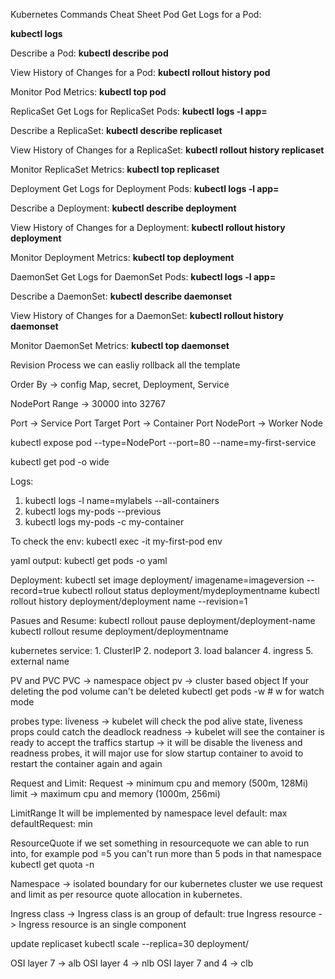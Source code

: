 Kubernetes Commands Cheat Sheet Pod
Get Logs for a Pod:

**kubectl logs <pod-name>**

Describe a Pod:
**kubectl describe pod <pod-name>**

View History of Changes for a Pod:
**kubectl rollout history pod <pod-name>**

Monitor Pod Metrics:
**kubectl top pod <pod-name>**

ReplicaSet
Get Logs for ReplicaSet Pods:
**kubectl logs -l app=<app-label>**

Describe a ReplicaSet:
**kubectl describe replicaset <replicaset-name>**

View History of Changes for a ReplicaSet:
**kubectl rollout history replicaset <replicaset-name>**

Monitor ReplicaSet Metrics:
**kubectl top replicaset <replicaset-name>**

Deployment
Get Logs for Deployment Pods:
**kubectl logs -l app=<app-label>**

Describe a Deployment:
**kubectl describe deployment <deployment-name>**

View History of Changes for a Deployment:
**kubectl rollout history deployment <deployment-name>**

Monitor Deployment Metrics:
**kubectl top deployment <deployment-name>**

DaemonSet
Get Logs for DaemonSet Pods:
**kubectl logs -l app=<app-label>**

Describe a DaemonSet:
**kubectl describe daemonset <daemonset-name>**

View History of Changes for a DaemonSet:
**kubectl rollout history daemonset <daemonset-name>**

Monitor DaemonSet Metrics:
**kubectl top daemonset <daemonset-name>**

Revision Process 
we can easliy rollback all the template

Order By -> config Map, secret, Deployment, Service

NodePort Range -> 30000 into 32767

Port -> Service Port
Target Port -> Container Port
NodePort -> Worker Node

kubectl expose pod <pod name> --type=NodePort --port=80 --name=my-first-service

kubectl get pod -o wide

Logs:
   1. kubectl logs -l name=mylabels --all-containers
   2. kubectl logs my-pods --previous
   3. kubectl logs my-pods -c my-container

To check the env:
kubectl exec -it my-first-pod env

yaml output:
kubectl get pods <pod name> -o yaml

Deployment:
kubectl set image deployment/<daployment name> imagename=imageversion --record=true
kubectl rollout status deployment/mydeploymentname
kubectl rollout history deployment/deployment name --revision=1

Pasues and Resume:
kubectl rollout pause deployment/deployment-name
kubectl rollout resume deployment/deploymentname

kubernetes service:
    1. ClusterIP
    2. nodeport
    3. load balancer
    4. ingress
    5. external name

PV and PVC
PVC -> namespace object
pv -> cluster based object
If your deleting the pod volume can't be deleted
kubectl get pods -w # w for watch mode

probes type:
liveness -> kubelet will check the pod alive state, liveness props could catch the deadlock
readness -> kubelet will see the container is ready to accept the traffics
startup -> it will be disable the liveness and readness probes, it will major use for slow startup container to avoid to restart the container again and again

Request and Limit:
Request -> minimum cpu and memory (500m, 128Mi)
limit -> maximum cpu and memory (1000m, 256mi)

LimitRange
It will be implemented by namespace level
default: max
defaultRequest: min

ResourceQuote
if we set something in resourcequote we can able to run into, for example pod =5 you can't run more than 5 pods in that namespace
kubectl get quota -n <namespace>

Namespace -> isolated boundary for our kubernetes cluster
we use request and limit as per resource quote allocation in kubernetes.

Ingress class -> Ingress class is an group of default: true
Ingress resource -> Ingress resource is an single component

update replicaset
kubectl scale --replica=30 deployment/<deploymentname>

OSI layer 7 -> alb
OSI layer 4 -> nlb
OSI layer 7 and 4 -> clb



